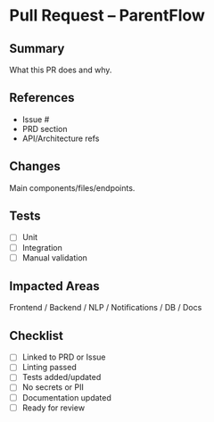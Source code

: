# Pull Request – ParentFlow

## Summary
What this PR does and why.

## References
- Issue #
- PRD section
- API/Architecture refs

## Changes
Main components/files/endpoints.

## Tests
- [ ] Unit
- [ ] Integration
- [ ] Manual validation

## Impacted Areas
Frontend / Backend / NLP / Notifications / DB / Docs

## Checklist
- [ ] Linked to PRD or Issue
- [ ] Linting passed
- [ ] Tests added/updated
- [ ] No secrets or PII
- [ ] Documentation updated
- [ ] Ready for review
